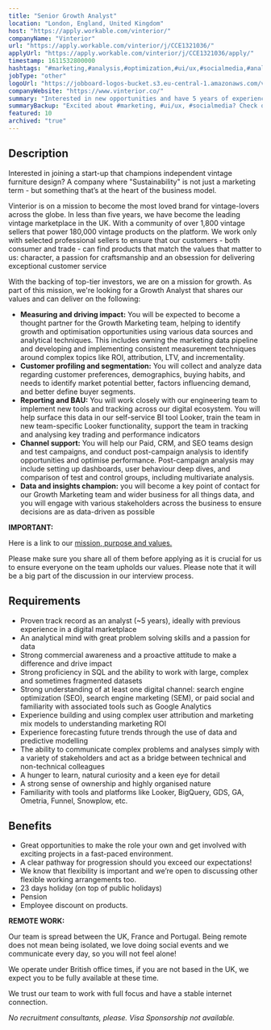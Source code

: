 ```yaml
---
title: "Senior Growth Analyst"
location: "London, England, United Kingdom"
host: "https://apply.workable.com/vinterior/"
companyName: "Vinterior"
url: "https://apply.workable.com/vinterior/j/CCE1321036/"
applyUrl: "https://apply.workable.com/vinterior/j/CCE1321036/apply/"
timestamp: 1611532800000
hashtags: "#marketing,#analysis,#optimization,#ui/ux,#socialmedia,#analytics,#branding,#operations,#crm"
jobType: "other"
logoUrl: "https://jobboard-logos-bucket.s3.eu-central-1.amazonaws.com/vinterior"
companyWebsite: "https://www.vinterior.co/"
summary: "Interested in new opportunities and have 5 years of experience as an analyst, ideally in a digital marketplace? Vinterior has a job opening for a Senior Growth Analyst."
summaryBackup: "Excited about #marketing, #ui/ux, #socialmedia? Check out this job post!"
featured: 10
archived: "true"
---
```


## Description

Interested in joining a start-up that champions independent vintage furniture design? A company where "Sustainability" is not just a marketing term - but something that’s at the heart of the business model.

Vinterior is on a mission to become the most loved brand for vintage-lovers across the globe. In less than five years, we have become the leading vintage marketplace in the UK. With a community of over 1,800 vintage sellers that power 180,000 vintage products on the platform. We work only with selected professional sellers to ensure that our customers - both consumer and trade - can find products that match the values that matter to us: character, a passion for craftsmanship and an obsession for delivering exceptional customer service

With the backing of top-tier investors, we are on a mission for growth. As part of this mission, we're looking for a Growth Analyst that shares our values and can deliver on the following:

*   **Measuring and driving impact:** You will be expected to become a thought partner for the Growth Marketing team, helping to identify growth and optimisation opportunities using various data sources and analytical techniques. This includes owning the marketing data pipeline and developing and implementing consistent measurement techniques around complex topics like ROI, attribution, LTV, and incrementality.
*   **Customer profiling and segmentation:** You will collect and analyze data regarding customer preferences, demographics, buying habits, and needs to identify market potential better, factors influencing demand, and better define buyer segments.
*   **Reporting and BAU:** You will work closely with our engineering team to implement new tools and tracking across our digital ecosystem. You will help surface this data in our self-service BI tool Looker, train the team in new team-specific Looker functionality, support the team in tracking and analysing key trading and performance indicators
*   **Channel support:** You will help our Paid, CRM, and SEO teams design and test campaigns, and conduct post-campaign analysis to identify opportunities and optimise performance. Post-campaign analysis may include setting up dashboards, user behaviour deep dives, and comparison of test and control groups, including multivariate analysis.
*   **Data and insights champion:** you will become a key point of contact for our Growth Marketing team and wider business for all things data, and you will engage with various stakeholders across the business to ensure decisions are as data-driven as possible

**IMPORTANT:**

Here is a link to our [mission, purpose and values.](https://www.notion.so/vinteriorhq/Vinterior-ba2940b7744a4ec180b8a4d5f07c7e21)

Please make sure you share all of them before applying as it is crucial for us to ensure everyone on the team upholds our values. Please note that it will be a big part of the discussion in our interview process.

## Requirements

*   Proven track record as an analyst (~5 years), ideally with previous experience in a digital marketplace
*   An analytical mind with great problem solving skills and a passion for data
*   Strong commercial awareness and a proactive attitude to make a difference and drive impact
*   Strong proficiency in SQL and the ability to work with large, complex and sometimes fragmented datasets
*   Strong understanding of at least one digital channel: search engine optimization (SEO), search engine marketing (SEM), or paid social and familiarity with associated tools such as Google Analytics
*   Experience building and using complex user attribution and marketing mix models to understanding marketing ROI
*   Experience forecasting future trends through the use of data and predictive modelling
*   The ability to communicate complex problems and analyses simply with a variety of stakeholders and act as a bridge between technical and non-technical colleagues
*   A hunger to learn, natural curiosity and a keen eye for detail
*   A strong sense of ownership and highly organised nature
*   Familiarity with tools and platforms like Looker, BigQuery, GDS, GA, Ometria, Funnel, Snowplow, etc.

## Benefits

*   Great opportunities to make the role your own and get involved with exciting projects in a fast-paced environment.
*   A clear pathway for progression should you exceed our expectations!
*   We know that flexibility is important and we’re open to discussing other flexible working arrangements too.
*   23 days holiday (on top of public holidays)
*   Pension
*   Employee discount on products.

**REMOTE WORK:**

Our team is spread between the UK, France and Portugal. Being remote does not mean being isolated, we love doing social events and we communicate every day, so you will not feel alone!

We operate under British office times, if you are not based in the UK, we expect you to be fully available at these time.

We trust our team to work with full focus and have a stable internet connection.

_No recruitment consultants, please. Visa Sponsorship not available._

